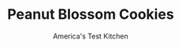 ---
layout: ../../layouts/MarkdownPostLayout.astro
title: Peanut Blossom Cookies
author: America's Test Kitchen
pubDate: 2023-03-15
description: "Peanut blossom cookies are essentially peanut butter cookies topped with a Hersheys Kiss. Could we update the classic with a bolder flavor?"
image_url: https://res.cloudinary.com/hksqkdlah/image/upload/ar_1:1,c_fill,dpr_2.0,f_auto,fl_lossy.progressive.strip_profile,g_faces:auto,q_auto:low,w_344/22928_sfs-peanut-blossoms-046
tags: ["Desserts or Baked Goods","Cookies","Cook's Country TV"]
calories: 15544
protein: 4
carbohydrates: 25
fats: 4
fiber: 
ingredients: ["2 3/4 cups (13¾ ounces), all-purpose flour","1/2 teaspoon, table salt","1/2 teaspoon, baking soda","1/2 teaspoon, baking powder","1 cup, roasted salted peanuts","16 tablespoons, unsalted butter, softened but still cool","3/4 cup packed (5¼ ounces), dark brown sugar","3/4 cup (5¼ ounces), granulated sugar","1 cup, creamy peanut butter","2 , large eggs, at room temperature","2 teaspoons, vanilla extract","96 , Hershey's Chocolate Kisses (from two 1-pound bags), wrappers removed"]
serves: 96
time: ""
instructions: ["Adjust oven rack to middle position and heat oven to 350 degrees. Line two baking sheets with parchment paper.","Whisk 1 3/4 cups flour, salt, baking soda, and baking powder together in medium bowl. Process remaining 1 cup flour and peanuts in food processor until ground, about fifteen 1-second pulses, then stir into flour mixture.","Beat butter and sugars together in large bowl with electric mixer at medium-high speed until fluffy, about 3 minutes. Add peanut butter and continue to beat until combined. Add eggs, one at a time, beating after each addition, until incorporated, about 30 seconds, then beat in vanilla, stopping to scrape down sides of bowl, if necessary. Reduce speed to low, add flour mixture in two batches, and mix until incorporated. Cover bowl and refrigerate dough until stiff, about 30 minutes.","Roll 1-inch balls of dough and space 2 inches apart on baking sheet. Bake until just set and beginning to crack, 9 to 11 minutes, rotating baking sheet from front to back halfway through baking (while cookies are baking, place additional balls of dough on second baking sheet). Working quickly, remove baking sheet from oven and firmly press one Kiss in center of each cookie. Return baking sheet to oven and bake until lightly golden, about 2 minutes. Transfer baking sheet to wire rack to cool for 5 minutes, then transfer cookies directly to wire rack to finish cooling. Repeat rolling and baking remaining cookies. Cool completely. (Cookies will be cool enough to eat after about 30 minutes, but Kisses will take 2 hours to set completely.)"]
nutrition: ["58 mg Potassium, K","49 mg Phosphorus, P","21 mg Calcium, Ca","1 mg Iron, Fe","14 mg Magnesium, Mg","200 mg Sodium, Na","4 g Total lipid (fat)","2 mg Niacin","1 g Fatty acids, total monounsaturated","11 mg Cholesterol","1 g Fatty acids, total saturated","28 µg Folic acid","11 µg Folate, food","3 g Sugars, total","11 g Water","25 g Carbohydrate, by difference","59 µg Folate, DFE","4 g Protein","19 µg Vitamin A, RAE","161 kcal Energy","2 g Sugars, added","15544 calories"]
notes: "Any Hersheys Chocolate Kiss—dark, milk, white, or Hugs—works in this recipe. For best results, the cookies should be baked on the middle rack, one baking sheet at a time. This recipe can be cut in half."
---